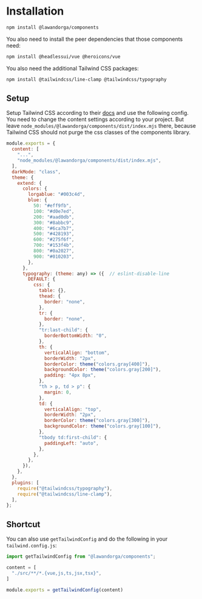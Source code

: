 # Installation

```sh
npm install @lawandorga/components
```

You also need to install the peer dependencies that those components need:
```sh
npm install @headlessui/vue @heroicons/vue
```

You also need the additional Tailwind CSS packages:
```sh
npm install @tailwindcss/line-clamp @tailwindcss/typography
```


## Setup

Setup Tailwind CSS according to their [docs](https://tailwindcss.com/docs/installation) and use the following config. You need to change the content settings according to your project. But leave `node_modules/@lawandorga/components/dist/index.mjs` there, because Tailwind CSS should not purge the css classes of the components library.

``` js
module.exports = {
  content: [
    "...",
    "node_modules/@lawandorga/components/dist/index.mjs",
  ],
  darkMode: "class",
  theme: {
    extend: {
      colors: {
        lorgablue: "#003c4d",
        blue: {
          50: "#eff9fb",
          100: "#d0e7ed",
          200: "#aad0db",
          300: "#8abbc9",
          400: "#6ca7b7",
          500: "#428193",
          600: "#275f6f",
          700: "#153f4b",
          800: "#0a2027",
          900: "#010203",
        },
      },
      typography: (theme: any) => ({  // eslint-disable-line
        DEFAULT: {
          css: {
            table: {},
            thead: {
              border: "none",
            },
            tr: {
              border: "none",
            },
            "tr:last-child": {
              borderBottomWidth: "0",
            },
            th: {
              verticalAlign: "bottom",
              borderWidth: "2px",
              borderColor: theme("colors.gray[400]"),
              backgroundColor: theme("colors.gray[200]"),
              padding: "4px 8px",
            },
            "th > p, td > p": {
              margin: 0,
            },
            td: {
              verticalAlign: "top",
              borderWidth: "2px",
              borderColor: theme("colors.gray[300]"),
              backgroundColor: theme("colors.gray[100]"),
            },
            "tbody td:first-child": {
              paddingLeft: "auto",
            },
          },
        },
      }),
    },
  },
  plugins: [
    require("@tailwindcss/typography"),
    require("@tailwindcss/line-clamp"),
  ],
};
```

## Shortcut

You can also use `getTailwindConfig` and do the following in your `tailwind.config.js`:

```js
import getTailwindConfig from "@lawandorga/components";

content = [
  "./src/**/*.{vue,js,ts,jsx,tsx}",
]

module.exports = getTailwindConfig(content)
```


